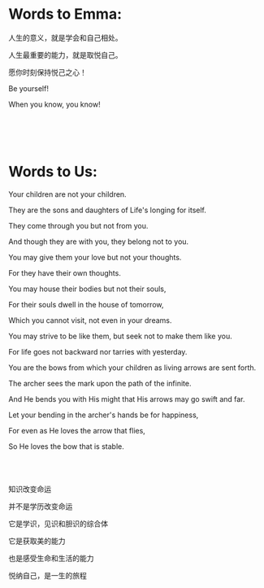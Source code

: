 # Words to Emma:

人生的意义，就是学会和自己相处。

人生最重要的能力，就是取悦自己。

愿你时刻保持悦己之心！

Be yourself!

When you know, you know!
<br>  
<br>  
<br>

# Words to Us:

Your children are not your children.

They are the sons and daughters of Life's longing for itself.

They come through you but not from you.

And though they are with you, they belong not to you.

You may give them your love but not your thoughts.

For they have their own thoughts.

You may house their bodies but not their souls,

For their souls dwell in the house of tomorrow,

Which you cannot visit, not even in your dreams.

You may strive to be like them, but seek not to make them like you.

For life goes not backward nor tarries with yesterday.

You are the bows from which your children as living arrows are sent forth.

The archer sees the mark upon the path of the infinite.

And He bends you with His might that His arrows may go swift and far.

Let your bending in the archer's hands be for happiness,

For even as He loves the arrow that flies,

So He loves the bow that is stable.
<br>
<br>
<br>
<br>

知识改变命运

并不是学历改变命运

它是学识，见识和胆识的综合体

它是获取美的能力

也是感受生命和生活的能力

悦纳自己，是一生的旅程




